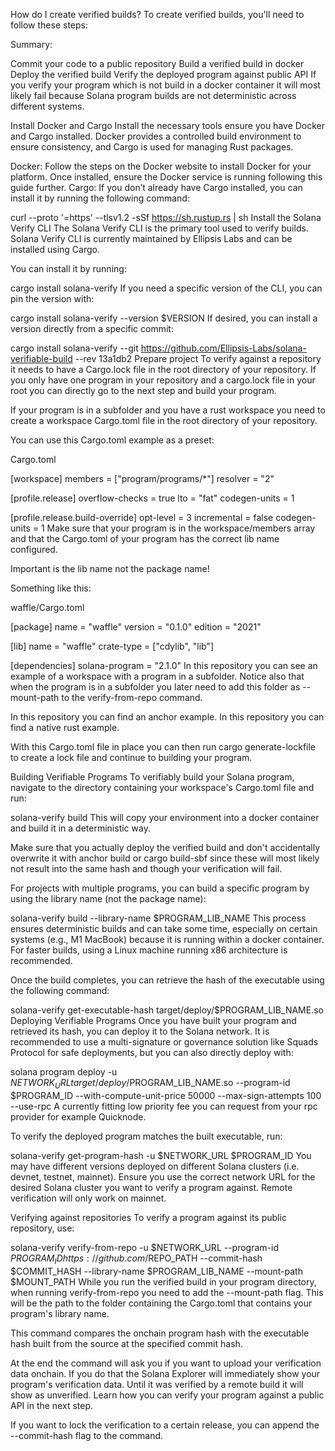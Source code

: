 How do I create verified builds?
To create verified builds, you'll need to follow these steps:

Summary:

Commit your code to a public repository
Build a verified build in docker
Deploy the verified build
Verify the deployed program against public API
If you verify your program which is not build in a docker container it will most likely fail because Solana program builds are not deterministic across different systems.

Install Docker and Cargo
Install the necessary tools ensure you have Docker and Cargo installed. Docker provides a controlled build environment to ensure consistency, and Cargo is used for managing Rust packages.

Docker: Follow the steps on the Docker website to install Docker for your platform. Once installed, ensure the Docker service is running following this guide further.
Cargo: If you don’t already have Cargo installed, you can install it by running the following command:

curl --proto '=https' --tlsv1.2 -sSf https://sh.rustup.rs | sh
Install the Solana Verify CLI
The Solana Verify CLI is the primary tool used to verify builds. Solana Verify CLI is currently maintained by Ellipsis Labs and can be installed using Cargo.

You can install it by running:


cargo install solana-verify
If you need a specific version of the CLI, you can pin the version with:


cargo install solana-verify --version $VERSION
If desired, you can install a version directly from a specific commit:


cargo install solana-verify --git https://github.com/Ellipsis-Labs/solana-verifiable-build --rev 13a1db2
Prepare project
To verify against a repository it needs to have a Cargo.lock file in the root directory of your repository. If you only have one program in your repository and a cargo.lock file in your root you can directly go to the next step and build your program.

If your program is in a subfolder and you have a rust workspace you need to create a workspace Cargo.toml file in the root directory of your repository.

You can use this Cargo.toml example as a preset:

Cargo.toml

[workspace]
members = ["program/programs/*"]
resolver = "2"

[profile.release]
overflow-checks = true
lto = "fat"
codegen-units = 1

[profile.release.build-override]
opt-level = 3
incremental = false
codegen-units = 1
Make sure that your program is in the workspace/members array and that the Cargo.toml of your program has the correct lib name configured.

Important is the lib name not the package name!

Something like this:

waffle/Cargo.toml

[package]
name = "waffle"
version = "0.1.0"
edition = "2021"

[lib]
name = "waffle"
crate-type = ["cdylib", "lib"]

[dependencies]
solana-program = "2.1.0"
In this repository you can see an example of a workspace with a program in a subfolder. Notice also that when the program is in a subfolder you later need to add this folder as --mount-path to the verify-from-repo command.

In this repository you can find an anchor example. In this repository you can find a native rust example.

With this Cargo.toml file in place you can then run cargo generate-lockfile to create a lock file and continue to building your program.

Building Verifiable Programs
To verifiably build your Solana program, navigate to the directory containing your workspace's Cargo.toml file and run:


solana-verify build
This will copy your environment into a docker container and build it in a deterministic way.

Make sure that you actually deploy the verified build and don't accidentally overwrite it with anchor build or cargo build-sbf since these will most likely not result into the same hash and though your verification will fail.

For projects with multiple programs, you can build a specific program by using the library name (not the package name):


solana-verify build --library-name $PROGRAM_LIB_NAME
This process ensures deterministic builds and can take some time, especially on certain systems (e.g., M1 MacBook) because it is running within a docker container. For faster builds, using a Linux machine running x86 architecture is recommended.

Once the build completes, you can retrieve the hash of the executable using the following command:


solana-verify get-executable-hash target/deploy/$PROGRAM_LIB_NAME.so
Deploying Verifiable Programs
Once you have built your program and retrieved its hash, you can deploy it to the Solana network. It is recommended to use a multi-signature or governance solution like Squads Protocol for safe deployments, but you can also directly deploy with:


solana program deploy -u $NETWORK_URL target/deploy/$PROGRAM_LIB_NAME.so --program-id $PROGRAM_ID --with-compute-unit-price 50000 --max-sign-attempts 100 --use-rpc
A currently fitting low priority fee you can request from your rpc provider for example Quicknode.

To verify the deployed program matches the built executable, run:


solana-verify get-program-hash -u $NETWORK_URL $PROGRAM_ID
You may have different versions deployed on different Solana clusters (i.e. devnet, testnet, mainnet). Ensure you use the correct network URL for the desired Solana cluster you want to verify a program against. Remote verification will only work on mainnet.

Verifying against repositories
To verify a program against its public repository, use:


solana-verify verify-from-repo -u $NETWORK_URL --program-id $PROGRAM_ID https://github.com/$REPO_PATH --commit-hash $COMMIT_HASH --library-name $PROGRAM_LIB_NAME --mount-path $MOUNT_PATH
While you run the verified build in your program directory, when running verify-from-repo you need to add the --mount-path flag. This will be the path to the folder containing the Cargo.toml that contains your program's library name.

This command compares the onchain program hash with the executable hash built from the source at the specified commit hash.

At the end the command will ask you if you want to upload your verification data onchain. If you do that the Solana Explorer will immediately show your program's verification data. Until it was verified by a remote build it will show as unverified. Learn how you can verify your program against a public API in the next step.

If you want to lock the verification to a certain release, you can append the --commit-hash flag to the command.